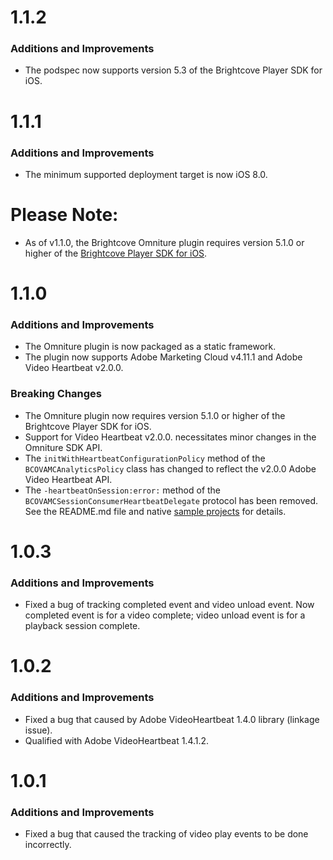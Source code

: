 # 1.1.2
### Additions and Improvements
* The podspec now supports version 5.3 of the Brightcove Player SDK for iOS.

# 1.1.1
### Additions and Improvements
* The minimum supported deployment target is now iOS 8.0.

# Please Note:
* As of v1.1.0, the Brightcove Omniture plugin requires version 5.1.0 or higher of the [Brightcove Player SDK for iOS](https://github.com/brightcove/brightcove-player-sdk-ios/releases).

# 1.1.0
### Additions and Improvements
* The Omniture plugin is now packaged as a static framework.
* The plugin now supports Adobe Marketing Cloud v4.11.1 and Adobe Video Heartbeat v2.0.0.

### Breaking Changes
* The Omniture plugin now requires version 5.1.0 or higher of the Brightcove Player SDK for iOS.
* Support for Video Heartbeat v2.0.0. necessitates minor changes in the Omniture SDK API.
 * The `initWithHeartbeatConfigurationPolicy` method of the `BCOVAMCAnalyticsPolicy` class has changed to reflect the v2.0.0 Adobe Video Heartbeat API.
 * The `-heartbeatOnSession:error:` method of the `BCOVAMCSessionConsumerHeartbeatDelegate` protocol has been removed. See the README.md file and native [sample projects](https://github.com/BrightcoveOS/ios-player-samples) for details.

# 1.0.3
### Additions and Improvements
* Fixed a bug of tracking completed event and video unload event. Now completed event is for a video complete; video unload event is for a playback session complete.

# 1.0.2
### Additions and Improvements
* Fixed a bug that caused by Adobe VideoHeartbeat 1.4.0 library (linkage issue).
* Qualified with Adobe VideoHeartbeat 1.4.1.2.

# 1.0.1

### Additions and Improvements
* Fixed a bug that caused the tracking of video play events to be done incorrectly. 
